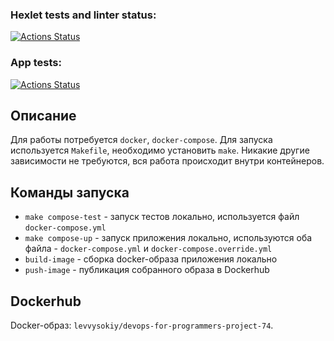 ### Hexlet tests and linter status:
[![Actions Status](https://github.com/levvysokiy/devops-for-programmers-project-74/actions/workflows/hexlet-check.yml/badge.svg)](https://github.com/levvysokiy/devops-for-programmers-project-74/actions)

### App tests:
[![Actions Status](https://github.com/levvysokiy/devops-for-programmers-project-74/actions/workflows/push.yml/badge.svg)](https://github.com/levvysokiy/devops-for-programmers-project-74/actions)

## Описание
Для работы потребуется `docker`, `docker-compose`. Для запуска используется `Makefile`, необходимо установить `make`. Никакие другие зависимости не требуются, вся работа происходит внутри контейнеров.

## Команды запуска
- `make compose-test` - запуск тестов локально, используется файл `docker-compose.yml`
- `make compose-up` - запуск приложения локально, используются оба файла - `docker-compose.yml` и `docker-compose.override.yml`
- `build-image` - сборка docker-образа приложения локально
- `push-image` - публикация собранного образа в Dockerhub

## Dockerhub
Docker-образ: `levvysokiy/devops-for-programmers-project-74`.